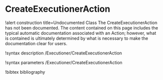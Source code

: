 <!-- MOOSE Documentation Stub: Remove this when content is added. -->

# CreateExecutionerAction

!alert construction title=Undocumented Class
The CreateExecutionerAction has not been documented. The content contained on this page includes the
typical automatic documentation associated with an Action; however, what is contained is ultimately
determined by what is necessary to make the documentation clear for users.

!syntax description /Executioner/CreateExecutionerAction

!syntax parameters /Executioner/CreateExecutionerAction

!bibtex bibliography
